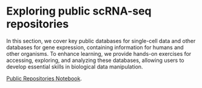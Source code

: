 # Exploring public scRNA-seq repositories

In this section, we cover key public databases for single-cell data and other databases for gene expression, containing information for humans and other organisms. To enhance learning, we provide hands-on exercises for accessing, exploring, and analyzing these databases, allowing users to develop essential skills in biological data manipulation.


[Public Repositories Notebook](https://colab.research.google.com/drive/1dMNwVvf15EomkxbZmL0zo4wqmX7_G9vW#scrollTo=mFvsob440DgF).
